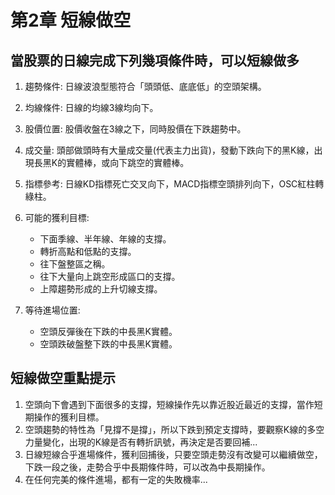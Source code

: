 # 第2章 短線做空

## **當股票的日線完成下列幾項條件時，可以短線做多**
1. 趨勢條件: 日線波浪型態符合「頭頭低、底底低」的空頭架構。
2. 均線條件: 日線的均線3線均向下。
3. 股價位置: 股價收盤在3線之下，同時股價在下跌趨勢中。
4. 成交量: 頭部做頭時有大量成交量(代表主力出貨)，發動下跌向下的黑K線，出現長黑K的實體棒，或向下跳空的實體棒。
5. 指標參考: 日線KD指標死亡交叉向下，MACD指標空頭排列向下，OSC紅柱轉綠柱。
6. 可能的獲利目標: 
   - 下面季線、半年線、年線的支撐。
   - 轉折高點和低點的支撐。
   - 往下盤整區之稱。
   - 往下大量向上跳空形成區口的支撐。
   - 上障趨勢形成的上升切線支撐。

7. 等待進場位置:
   - 空頭反彈後在下跌的中長黑K實體。 
   - 空頭跌破盤整下跌的中長黑K實體。  

## **短線做空重點提示**
1. 空頭向下會遇到下面很多的支撐，短線操作先以靠近股近最近的支撐，當作短期操作的獲利目標。
2. 空頭趨勢的特性為「見撐不是撐」，所以下跌到預定支撐時，要觀察K線的多空力量變化，出現的K線是否有轉折訊號，再決定是否要回補...
3. 日線短線合乎進場條件，獲利回捕後，只要空頭走勢沒有改變可以繼續做空，下跌一段之後，走勢合乎中長期條件時，可以改為中長期操作。
4. 在任何完美的條件進場，都有一定的失敗機率...